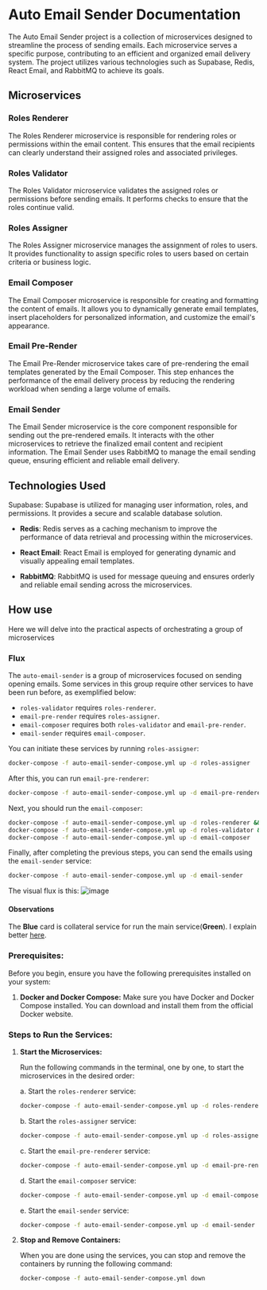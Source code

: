 # Auto Email Sender Documentation

The Auto Email Sender project is a collection of microservices designed to streamline the process of sending emails. Each microservice serves a specific purpose, contributing to an efficient and organized email delivery system. The project utilizes various technologies such as Supabase, Redis, React Email, and RabbitMQ to achieve its goals.

## Microservices

### Roles Renderer

The Roles Renderer microservice is responsible for rendering roles or permissions within the email content. This ensures that the email recipients can clearly understand their assigned roles and associated privileges.

### Roles Validator

The Roles Validator microservice validates the assigned roles or permissions before sending emails. It performs checks to ensure that the roles continue valid.

### Roles Assigner

The Roles Assigner microservice manages the assignment of roles to users. It provides functionality to assign specific roles to users based on certain criteria or business logic.

### Email Composer

The Email Composer microservice is responsible for creating and formatting the content of emails. It allows you to dynamically generate email templates, insert placeholders for personalized information, and customize the email's appearance.

### Email Pre-Render

The Email Pre-Render microservice takes care of pre-rendering the email templates generated by the Email Composer. This step enhances the performance of the email delivery process by reducing the rendering workload when sending a large volume of emails.

### Email Sender

The Email Sender microservice is the core component responsible for sending out the pre-rendered emails. It interacts with the other microservices to retrieve the finalized email content and recipient information. The Email Sender uses RabbitMQ to manage the email sending queue, ensuring efficient and reliable email delivery.

## Technologies Used

Supabase: Supabase is utilized for managing user information, roles, and permissions. It provides a secure and scalable database solution.

- **Redis**: Redis serves as a caching mechanism to improve the performance of data retrieval and processing within the microservices.

- **React Email**: React Email is employed for generating dynamic and visually appealing email templates.

- **RabbitMQ**: RabbitMQ is used for message queuing and ensures orderly and reliable email sending across the microservices.

## How use

Here we will delve into the practical aspects of orchestrating a group of microservices

### Flux

The `auto-email-sender` is a group of microservices focused on sending opening emails. Some services in this group require other services to have been run before, as exemplified below:

- `roles-validator` requires `roles-renderer`.
- `email-pre-render` requires `roles-assigner`.
- `email-composer` requires both `roles-validator` and `email-pre-render`.
- `email-sender` requires `email-composer`.

You can initiate these services by running `roles-assigner`:

```sh
docker-compose -f auto-email-sender-compose.yml up -d roles-assigner
```

After this, you can run `email-pre-renderer`:

```sh
docker-compose -f auto-email-sender-compose.yml up -d email-pre-renderer
```

Next, you should run the `email-composer`:

```sh
docker-compose -f auto-email-sender-compose.yml up -d roles-renderer &&
docker-compose -f auto-email-sender-compose.yml up -d roles-validator &&
docker-compose -f auto-email-sender-compose.yml up -d email-composer
```

Finally, after completing the previous steps, you can send the emails using the `email-sender` service:

```sh
docker-compose -f auto-email-sender-compose.yml up -d email-sender
```

The visual flux is this:
![image](https://github.com/ocodista/trampar-de-casa/assets/68869379/20a8287e-b6e2-4811-843f-657da3e2ffae)

#### Observations

The **Blue** card is collateral service for run the main service(**Green**). I explain better [here](#flux).

### Prerequisites:

Before you begin, ensure you have the following prerequisites installed on your system:

1. **Docker and Docker Compose:** Make sure you have Docker and Docker Compose installed. You can download and install them from the official Docker website.

### Steps to Run the Services:

1. **Start the Microservices:**

   Run the following commands in the terminal, one by one, to start the microservices in the desired order:

   a. Start the `roles-renderer` service:

   ```sh
   docker-compose -f auto-email-sender-compose.yml up -d roles-renderer
   ```

   b. Start the `roles-assigner` service:

   ```sh
   docker-compose -f auto-email-sender-compose.yml up -d roles-assigner
   ```

   c. Start the `email-pre-renderer` service:

   ```sh
   docker-compose -f auto-email-sender-compose.yml up -d email-pre-renderer
   ```

   d. Start the `email-composer` service:

   ```sh
   docker-compose -f auto-email-sender-compose.yml up -d email-composer
   ```

   e. Start the `email-sender` service:

   ```sh
   docker-compose -f auto-email-sender-compose.yml up -d email-sender
   ```

2. **Stop and Remove Containers:**

   When you are done using the services, you can stop and remove the containers by running the following command:

   ```sh
   docker-compose -f auto-email-sender-compose.yml down
   ```
